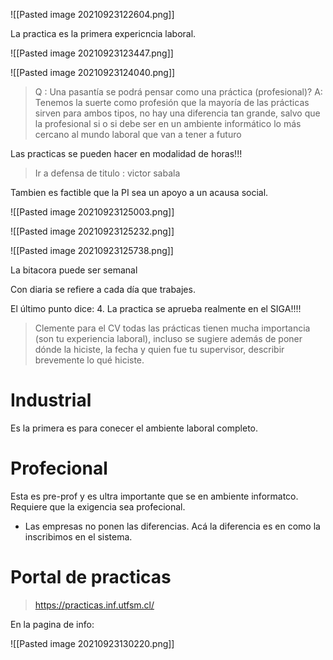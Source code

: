 ![[Pasted image 20210923122604.png]]

La practica es la primera expericncia laboral.

![[Pasted image 20210923123447.png]]

![[Pasted image 20210923124040.png]]

> Q : Una pasantía se podrá pensar como una práctica (profesional)? 
> A: Tenemos la suerte como profesión que la mayoría de las prácticas sirven para ambos tipos, no hay una diferencia tan grande, salvo que la profesional si o si debe ser en un ambiente informático lo más cercano al mundo laboral que van a tener a futuro 

Las practicas se pueden hacer en modalidad de horas!!!

> Ir a defensa de titulo : victor sabala

Tambien es factible que la PI sea un apoyo a un acausa social.

![[Pasted image 20210923125003.png]]

![[Pasted image 20210923125232.png]]

![[Pasted image 20210923125738.png]]

La bitacora puede ser semanal

Con diaria se refiere a cada día que trabajes.

El último punto dice:
4. La practica se aprueba realmente en el SIGA!!!!



>  Clemente para el CV todas las prácticas tienen mucha importancia (son tu experiencia laboral), incluso se sugiere además de poner dónde la hiciste, la fecha y quien fue tu supervisor, describir brevemente lo qué hiciste.

# Industrial

Es la primera es para conecer el ambiente laboral completo. 

# Profecional

Esta es pre-prof y es ultra importante que se en ambiente informatco. Requiere que la exigencia sea profecional.

- Las empresas no ponen las diferencias. Acá la diferencia es en como la inscribimos en el sistema.

# Portal de practicas

> https://practicas.inf.utfsm.cl/

En la pagina de info:

![[Pasted image 20210923130220.png]]

